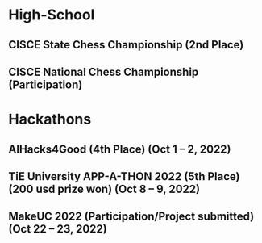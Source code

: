 # High-School

## CISCE State Chess Championship  (2nd Place)
## CISCE National Chess Championship  (Participation)

# Hackathons 
## AIHacks4Good (4th Place) (Oct 1 – 2, 2022)
## TiE University APP-A-THON 2022 (5th Place) (200 usd prize won) (Oct 8 – 9, 2022)
## MakeUC 2022 (Participation/Project submitted) (Oct 22 – 23, 2022)
